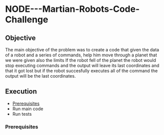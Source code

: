 # NODE---Martian-Robots-Code-Challenge
## Objective
The main objective of the problem was to create a code that given the data of a robot and a series of commands, help him move through a planet that we were given also the limits
If the robot fell of the planet the robot would stop executing commands and the output will leave its last coordinates and that it got lost but if the robot succesfully executes all of the command the output will be the last coordinates.
## Execution
- [Prerequisites](https://github.com/cuadantonio/NODE---Martian-Robots-Code-Challenge/blob/main/README.md#prerequisites)
- Run main code
- Run tests
### Prerequisites
